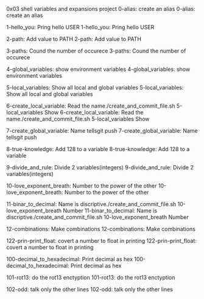 0x03 shell variables and expansions project
0-alias: create an alias
0-alias: create an alias

1-hello_you: Pring hello USER
1-hello_you: Pring hello USER

2-path: Add value to PATH
2-path: Add value to PATH

3-paths: Cound the number of occurece
3-paths: Cound the number of occurece

4-global_variables: show environment variables
4-global_variables: show environment variables

5-local_variables: Show all local and global variables
5-local_variables: Show all local and global variables

6-create_local_variable: Read the name./create_and_commit_file.sh 5-local_variables Show
6-create_local_variable: Read the name./create_and_commit_file.sh 5-local_variables Show

7-create_global_variable: Name tellsgit push
7-create_global_variable: Name tellsgit push

8-true-knowledge: Add 128 to a variable
8-true-knowledge: Add 128 to a variable

9-divide_and_rule: Divide 2 variables(integers)
9-divide_and_rule: Divide 2 variables(integers)

10-love_exponent_breath: Number to the power of the other
10-love_exponent_breath: Number to the power of the other

11-binar_to_decimal: Name is discriptive./create_and_commit_file.sh 10-love_exponent_breath Number
11-binar_to_decimal: Name is discriptive./create_and_commit_file.sh 10-love_exponent_breath Number

12-combinations: Make combinations
12-combinations: Make combinations

122-prin-print_float: covert a number to float in printing
122-prin-print_float: covert a number to float in printing

100-decimal_to_hexadecimal: Print decimal as hex
100-decimal_to_hexadecimal: Print decimal as hex

101-rot13: do the rot13 enctyption
101-rot13: do the rot13 enctyption

102-odd: talk only the other lines
102-odd: talk only the other lines

